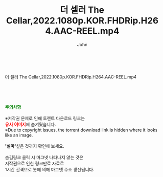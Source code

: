 ﻿---
layout: post
title:  "더 셀러 The Cellar,2022.1080p.KOR.FHDRip.H264.AAC-REEL.mp4"
author: John
categories: [ 영화 ]
tags: [  ]
image:  
description: "더 셀러 The Cellar,2022.1080p.KOR.FHDRip.H264.AAC-REEL.mp4 torrent 정보 공유"
toc: true
toc_sticky: true
---

<br>
<div class="view-img">
<a class="view_image" href="https://torrentmobile59.com/bbs/view_image.php?fn=%2Fdata%2Ffile%2Fmovie%2F1999782145_yiUELHTq_ddafae16e01454f0eb05026bd11200410bf66bc7.jpg" target="_blank"><img alt="" class="img-tag" content="https://torrentmobile59.com/data/file/movie/1999782145_yiUELHTq_ddafae16e01454f0eb05026bd11200410bf66bc7.jpg" itemprop="image" src="https://torrentmobile59.com/data/file/movie/1999782145_yiUELHTq_ddafae16e01454f0eb05026bd11200410bf66bc7.jpg"/></a><a class="view_image" href="https://torrentmobile59.com/bbs/view_image.php?fn=%2Fdata%2Ffile%2Fmovie%2F1999782145_mruKghiZ_ef7e201023847f8cc85c07bdc1130cf18df4af81.jpg" target="_blank"><img alt="" class="img-tag" content="https://torrentmobile59.com/data/file/movie/1999782145_mruKghiZ_ef7e201023847f8cc85c07bdc1130cf18df4af81.jpg" itemprop="image" src="https://torrentmobile59.com/data/file/movie/1999782145_mruKghiZ_ef7e201023847f8cc85c07bdc1130cf18df4af81.jpg"/></a></div><div class="view-content" itemprop="description">
<p>더 셀러 The Cellar,2022.1080p.KOR.FHDRip.H264.AAC-REEL.mp4<br/></p> </div>
    
<br><br><br>
<p data-ke-size="size16"><b><span style="color: green;">주의사항</span></b><br /><br />※저작권 문제로 인해 토렌트 다운로드 링크는<br /><b><span style="color: red;">유사 이미지</span></b>에 숨겨뒀습니다.<br />※Due to copyright issues, the torrent download link is hidden where it looks like an image.<br /><br /><b>'설마'</b>싶은 것까지 확인해 보세요.<br /><br />숨김링크 클릭 시 마그넷 나타나지 않는 것은<br />저작권으로 인한 링크만료 자료로<br />1시간 간격으로 봇에 의해 마그넷 주소 갱신됩니다.</p>
